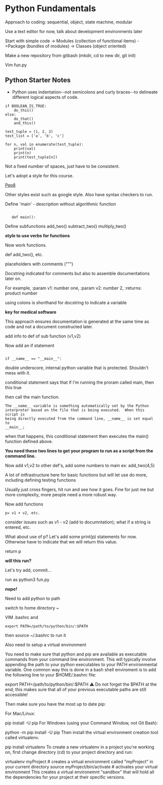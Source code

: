 # Python Fundamentals

Approach to coding:  sequential, object, state machine, modular

Use a text editor for now, talk about development environments later

Start with simple code -> Modules (collection of functional items)
->Package (bundles of modules) -> Classes (object oriented)

Make a new repository from gitbash (mkdir, cd to new dir, git init)

Vim fun.py

## Python Starter Notes
* Python uses indentation--not semicolons and curly braces--to delineate
  different logical aspects of code.
```
if BOOLEAN_IS_TRUE:
    do_this()
else:
    do_that()
    and_this()

test_tuple = (1, 2, 3)
test_list = ['a', 'b', 'c']

for n, val in enumerate(test_tuple):
    print(val)
    print(n)
    print(test_tuple[n])

```
Not a fixed number of spaces, just have to be consistent.

Let's adopt a style for this course.  

[Pep8](https://www.python.org/dev/peps/pep-0008/ "PEP 8")

Other styles exist such as google style.  Also have syntax checkers to run.

Define 'main' - description without algorithmic function

```

   def main():
```

Define subfunctions
       add_two()
       subtract_two()
       multiply_two()
       
**style to use verbs for functions**
       
 Now work functions.
 
 def add_two(), etc.
 
 placeholders with comments (""")
 
 Docstring indicated for comments but also to assemble documentations later on.

For example, :param v1: number one, :param v2: number 2, :returns: product number

using colons is shorthand for docstring to indicate a variable

**key for medical software**

This approach ensures documentation is generated at the same time as code and not a document constructed later.

add info to def of sub function (v1,v2)

Now add an if statement 

```

if __name__ == "__main__":

```

double underscore, internal python variable that is protected.  Shouldn't mess with it.

conditional statement says that if I'm running the proram called main, then this true

then call the main function.  

```
The __name__ variable is something automatically set by the Python
interpreter based on the file that is being executed.  When this script is
being directly executed from the command line, __name__ is set equal to 
__main__; 
```

when that happens, this conditional statement then executes the
main() function defined above.  

**You need these two lines to get your program to run as a script from the command line.**

Now add v1,v2 to other def's, add some numbers to main ex:  add_two(4,5)

A lot of intfrastructure here for basic functions but will let use do more, including defining testing functions

Usually just cross fingers, hit run and see how it goes.  Fine for just me but more complexity, more people need a more robust way.

Now add functions

```
p= v1 + v2, etc.

```

consider issues such as v1 - v2 (add to documntation); what if a string is entered, etc.

What about use of p?  Let's add some print(p) statements for now.  Otherwise have to indicate that we will return this value.

return p

**will this run?**

Let's try add, commit...

run as python3 fun.py

***nope!***

Need to add python to path

switch to home directory ~

VIM .bashrc and

```
export PATH=/path/to/python/bin/:$PATH
```

then source ~/.bashrc to run it

Also need to setup a virtual environment

You need to make sure that python and pip are available as executable commands from your command line environment. This will typically involve appending the path to your python executables to your PATH environmental variable. One common way this is done in a bash shell enviroment is to add the following line to your $HOME/.bashrc file:

export PATH=/path/to/python/bin/:$PATH
⚠️ Do not forget the $PATH at the end; this makes sure that all of your previous executable paths are still accessible!

Then make sure you have the most up to date pip:

For Mac/Linux:

pip install -U pip
For Windows (using your Command Window, not Git Bash):

python -m pip install -U pip
Then install the virtual environment creation tool called virtualenv.

pip install virtualenv
To create a new virtualenv in a project you're working on, first change directory (cd) to your project directory and run:

virtualenv myProject           # creates a virtual environment called "myProject" in your current directory
source myProject/bin/activate  # activates your virtual environment
This creates a virtual environemnt "sandbox" that will hold all the dependencies for your project at their specific versions.
